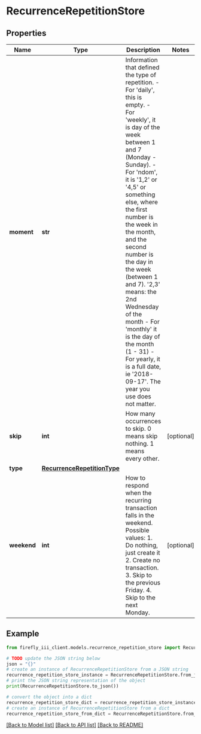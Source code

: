 # RecurrenceRepetitionStore


## Properties

Name | Type | Description | Notes
------------ | ------------- | ------------- | -------------
**moment** | **str** | Information that defined the type of repetition. - For &#39;daily&#39;, this is empty. - For &#39;weekly&#39;, it is day of the week between 1 and 7 (Monday - Sunday). - For &#39;ndom&#39;, it is &#39;1,2&#39; or &#39;4,5&#39; or something else, where the first number is the week in the month, and the second number is the day in the week (between 1 and 7). &#39;2,3&#39; means: the 2nd Wednesday of the month - For &#39;monthly&#39; it is the day of the month (1 - 31) - For yearly, it is a full date, ie &#39;2018-09-17&#39;. The year you use does not matter.  | 
**skip** | **int** | How many occurrences to skip. 0 means skip nothing. 1 means every other. | [optional] 
**type** | [**RecurrenceRepetitionType**](RecurrenceRepetitionType.md) |  | 
**weekend** | **int** | How to respond when the recurring transaction falls in the weekend. Possible values: 1. Do nothing, just create it 2. Create no transaction. 3. Skip to the previous Friday. 4. Skip to the next Monday.  | [optional] 

## Example

```python
from firefly_iii_client.models.recurrence_repetition_store import RecurrenceRepetitionStore

# TODO update the JSON string below
json = "{}"
# create an instance of RecurrenceRepetitionStore from a JSON string
recurrence_repetition_store_instance = RecurrenceRepetitionStore.from_json(json)
# print the JSON string representation of the object
print(RecurrenceRepetitionStore.to_json())

# convert the object into a dict
recurrence_repetition_store_dict = recurrence_repetition_store_instance.to_dict()
# create an instance of RecurrenceRepetitionStore from a dict
recurrence_repetition_store_from_dict = RecurrenceRepetitionStore.from_dict(recurrence_repetition_store_dict)
```
[[Back to Model list]](../README.md#documentation-for-models) [[Back to API list]](../README.md#documentation-for-api-endpoints) [[Back to README]](../README.md)


